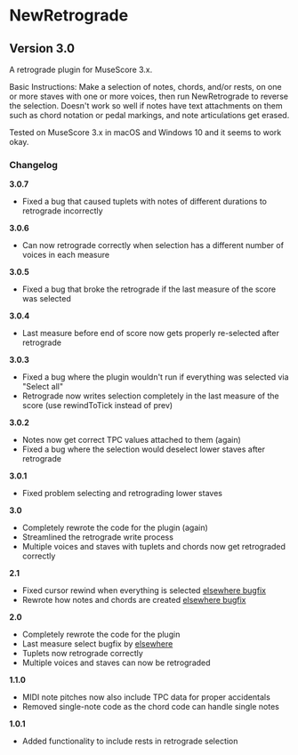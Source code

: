 # NewRetrograde

## Version 3.0

A retrograde plugin for MuseScore 3.x.

Basic Instructions:
Make a selection of notes, chords, and/or rests, on one or more staves with one or more voices, then run NewRetrograde to reverse the selection. Doesn't work so well if notes have text attachments on them such as chord notation or pedal markings, and note articulations get erased.

Tested on MuseScore 3.x in macOS and Windows 10 and it seems to work okay.

### Changelog

**3.0.7**
- Fixed a bug that caused tuplets with notes of different durations to retrograde incorrectly

**3.0.6**
- Can now retrograde correctly when selection has a different number of voices in each measure

**3.0.5**

- Fixed a bug that broke the retrograde if the last measure of the score was selected

**3.0.4**

- Last measure before end of score now gets properly re-selected after retrograde

**3.0.3**

- Fixed a bug where the plugin wouldn't run if everything was selected via "Select all"
- Retrograde now writes selection completely in the last measure of the score (use rewindToTick instead of prev)

**3.0.2**

- Notes now get correct TPC values attached to them (again)
- Fixed a bug where the selection would deselect lower staves after retrograde

**3.0.1**

- Fixed problem selecting and retrograding lower staves

**3.0**

- Completely rewrote the code for the plugin (again)
- Streamlined the retrograde write process
- Multiple voices and staves with tuplets and chords now get retrograded correctly

**2.1**

- Fixed cursor rewind when everything is selected [elsewhere bugfix](https://musescore.org/en/node/333755#comment-1189340)
- Rewrote how notes and chords are created [elsewhere bugfix](https://musescore.org/en/node/333755#comment-1189404)

**2.0**

- Completely rewrote the code for the plugin
- Last measure select bugfix by [elsewhere](https://musescore.org/en/node/333755#comment-1152666)
- Tuplets now retrograde correctly
- Multiple voices and staves can now be retrograded

**1.1.0**

- MIDI note pitches now also include TPC data for proper accidentals
- Removed single-note code as the chord code can handle single notes

**1.0.1**

- Added functionality to include rests in retrograde selection
